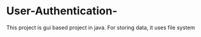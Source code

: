 # User-Authentication-
This project is gui based project in java. For storing data, it uses file system
